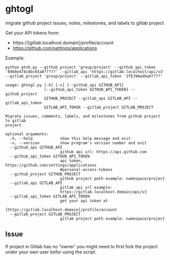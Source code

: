 ghtogl
======

migrate github project issues, notes, milestones, and labels to gitlab project

Get your API tokens from:
 * https://[gitlab.localhost.domain]/profile/account
 * https://github.com/settings/applications

Example:
```
python gtoh.py --github_project 'group/project' --github_api_token '8468e474c8bc65a0?????' --gitlab_api 'https://gitlab.localhost/api/v3' --gitlab_project 'group/project' --gitlab_api_token '2fEJ9AadkwU????' 
```

```
usage: ghtogl.py [-h] [-v] [--github_api GITHUB_API]
                 [--github_api_token GITHUB_API_TOKEN] --github_project
                 GITHUB_PROJECT --gitlab_api GITLAB_API --gitlab_api_token
                 GITLAB_API_TOKEN --gitlab_project GITLAB_PROJECT

Migrate issues, comments, labels, and milestones from github project to gitlab
project

optional arguments:
  -h, --help            show this help message and exit
  -v, --version         show program's version number and exit
  --github_api GITHUB_API
                        github api url: https://api.github.com
  --github_api_token GITHUB_API_TOKEN
                        api token, https://github.com/settings/applications
                        #personal-access-tokens
  --github_project GITHUB_PROJECT
                        github project path example: namespace/project
  --gitlab_api GITLAB_API
                        gitlab api url example:
                        https://gitlab.localhost.domain/api/v3
  --gitlab_api_token GITLAB_API_TOKEN
                        get your api token at
                        [https://gitlab.localhost.domain]/profile/account
  --gitlab_project GITLAB_PROJECT
                        gitlab project path example: namespace/project
```

Issue
-------

If project in Gitlab has no "owner' you might need to first fork the project under your own user
befor using the script.
